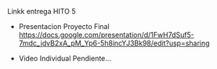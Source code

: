 Linkk entrega HITO 5

- Presentacion Proyecto Final
https://docs.google.com/presentation/d/1FwH7dSuf5-7mdc_jdvB2xA_pM_Yp6-5h8incYJ3Bk98/edit?usp=sharing

- Video Individual
Pendiente...